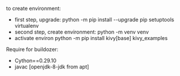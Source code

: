 to create environment:
* first step, upgrade:
python -m pip install --upgrade pip setuptools virtualenv
* second step, create environment:
python -m venv venv
* activate environ
python -m pip install kivy[base] kivy_examples

Require for buildozer:
* Cython==0.29.10
* javac [openjdk-8-jdk from apt]
